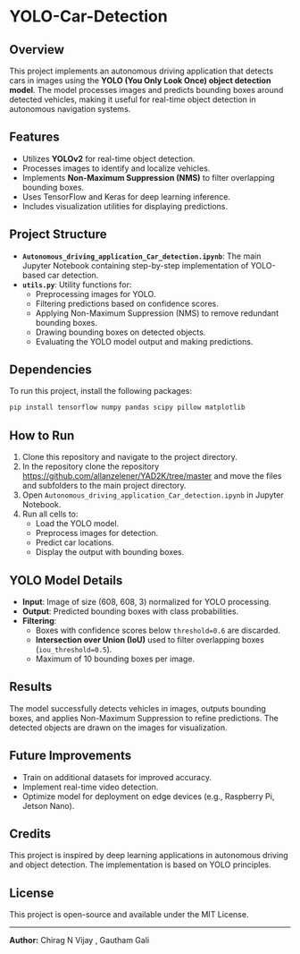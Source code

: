 # YOLO-Car-Detection


## Overview
This project implements an autonomous driving application that detects cars in images using the **YOLO (You Only Look Once) object detection model**. The model processes images and predicts bounding boxes around detected vehicles, making it useful for real-time object detection in autonomous navigation systems.

## Features
- Utilizes **YOLOv2** for real-time object detection.
- Processes images to identify and localize vehicles.
- Implements **Non-Maximum Suppression (NMS)** to filter overlapping bounding boxes.
- Uses TensorFlow and Keras for deep learning inference.
- Includes visualization utilities for displaying predictions.

## Project Structure
- **`Autonomous_driving_application_Car_detection.ipynb`**: The main Jupyter Notebook containing step-by-step implementation of YOLO-based car detection.
- **`utils.py`**: Utility functions for:
  - Preprocessing images for YOLO.
  - Filtering predictions based on confidence scores.
  - Applying Non-Maximum Suppression (NMS) to remove redundant bounding boxes.
  - Drawing bounding boxes on detected objects.
  - Evaluating the YOLO model output and making predictions.

## Dependencies
To run this project, install the following packages:
```bash
pip install tensorflow numpy pandas scipy pillow matplotlib
```

## How to Run
1. Clone this repository and navigate to the project directory.
2. In the repository clone the repository https://github.com/allanzelener/YAD2K/tree/master and move the files and subfolders to the main project directory.
3. Open `Autonomous_driving_application_Car_detection.ipynb` in Jupyter Notebook.
4. Run all cells to:
   - Load the YOLO model.
   - Preprocess images for detection.
   - Predict car locations.
   - Display the output with bounding boxes.

## YOLO Model Details
- **Input**: Image of size (608, 608, 3) normalized for YOLO processing.
- **Output**: Predicted bounding boxes with class probabilities.
- **Filtering**:
  - Boxes with confidence scores below `threshold=0.6` are discarded.
  - **Intersection over Union (IoU)** used to filter overlapping boxes (`iou_threshold=0.5`).
  - Maximum of 10 bounding boxes per image.

## Results
The model successfully detects vehicles in images, outputs bounding boxes, and applies Non-Maximum Suppression to refine predictions. The detected objects are drawn on the images for visualization.

## Future Improvements
- Train on additional datasets for improved accuracy.
- Implement real-time video detection.
- Optimize model for deployment on edge devices (e.g., Raspberry Pi, Jetson Nano).

## Credits
This project is inspired by deep learning applications in autonomous driving and object detection. The implementation is based on YOLO principles.

## License
This project is open-source and available under the MIT License.

---
**Author:** Chirag N Vijay , Gautham Gali

